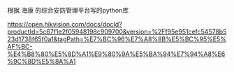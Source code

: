 根据 海康 的综合安防管理平台写的python库

https://open.hikvision.com/docs/docId?productId=5c67f1e2f05948198c909700&version=%2Ff95e951cefc54578b523d1738f65f0a1&tagPath=%E7%BC%96%E7%A8%8B%E5%BC%95%E5%AF%BC-%E4%B8%80%E5%8D%A1%E9%80%9A%E5%BA%94%E7%94%A8%E6%9C%8D%E5%8A%A1
